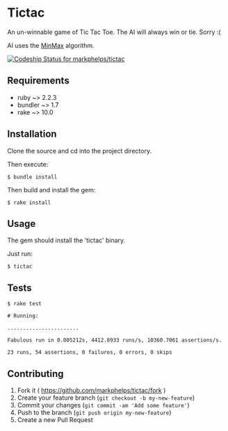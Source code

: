 # Tictac

An un-winnable game of Tic Tac Toe. The AI will always win or tie. Sorry :(

AI uses the [MinMax](http://en.wikipedia.org/wiki/Minimax) algorithm.

[ ![Codeship Status for markphelps/tictac](https://codeship.com/projects/253504e0-fc11-0132-004d-46c0998097e0/status?branch=master)](https://codeship.com/projects/87387)

## Requirements

- ruby ~> 2.2.3
- bundler ~> 1.7
- rake ~> 10.0

## Installation

Clone the source and cd into the project directory.

Then execute:

    $ bundle install

Then build and install the gem:

    $ rake install

## Usage

The gem should install the 'tictac' binary.

Just run:

	$ tictac

## Tests

    $ rake test

	# Running:

	.......................

    Fabulous run in 0.005212s, 4412.8933 runs/s, 10360.7061 assertions/s.

    23 runs, 54 assertions, 0 failures, 0 errors, 0 skips

## Contributing

1. Fork it ( https://github.com/markphelps/tictac/fork )
2. Create your feature branch (`git checkout -b my-new-feature`)
3. Commit your changes (`git commit -am 'Add some feature'`)
4. Push to the branch (`git push origin my-new-feature`)
5. Create a new Pull Request
